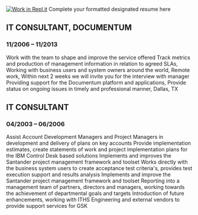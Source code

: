 [![Work in Repl.it](https://classroom.github.com/assets/work-in-replit-14baed9a392b3a25080506f3b7b6d57f295ec2978f6f33ec97e36a161684cbe9.svg)](https://classroom.github.com/online_ide?assignment_repo_id=414336&assignment_repo_type=GroupAssignmentRepo)
Complete your formatted designated resume here
## IT CONSULTANT, DOCUMENTUM
### 11/2006 – 11/2013
Work with the team to shape and improve the service offered
Track metrics and production of management information in relation to agreed SLAs,
Working with business users and system owners around the world,
Remote work,
Within next 2 weeks we will invite you for the interview with manager
Providing support for the Documentum platform and applications,
Provide status on ongoing issues in timely and professional manner,
Dallas, TX

## IT CONSULTANT
### 04/2003 – 06/2006
Assist Account Development Managers and Project Managers in development and delivery of plans on key accounts
Provide implementation estimates, create statements of work and project implementation plans for the IBM Control Desk based solutions
Implements and improves the Santander project management framework and toolset
Works directly with the business system users to create acceptance test criteria's, provides test execution support and results analysis
Implements and improve the Santander project management framework and toolset
Reporting into a management team of partners, directors and managers, working towards the achievement of departmental goals and targets
Introduction of future enhancements, working with ITHS Engineering and external vendors to provide support services for GSK